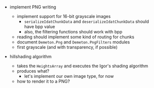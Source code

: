 ﻿- implement PNG writing
    - implement support for 16-bit grayscale images
        - `serializeIdatChunkData` and `deserializeIdatChunkData` should have
            bpp value
        - also, the filtering functions should work with bpp
    - reading should implement some kind of routing for chunks
    - document `Demeton.Png` and `Demeton.PngFilters` modules
    - first grayscale (and with transparency, if possible)

- hillshading algorithm
    - takes the `HeightsArray` and executes the Igor's shading algorithm
    - produces what?
        - let's implement our own image type, for now
    - how to render it to a PNG?